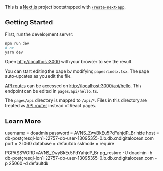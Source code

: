 This is a [Next.js](https://nextjs.org/) project bootstrapped with [`create-next-app`](https://github.com/vercel/next.js/tree/canary/packages/create-next-app).

## Getting Started

First, run the development server:

```bash
npm run dev
# or
yarn dev
```

Open [http://localhost:3000](http://localhost:3000) with your browser to see the result.

You can start editing the page by modifying `pages/index.tsx`. The page auto-updates as you edit the file.

[API routes](https://nextjs.org/docs/api-routes/introduction) can be accessed on [http://localhost:3000/api/hello](http://localhost:3000/api/hello). This endpoint can be edited in `pages/api/hello.ts`.

The `pages/api` directory is mapped to `/api/*`. Files in this directory are treated as [API routes](https://nextjs.org/docs/api-routes/introduction) instead of React pages.

## Learn More


username = doadmin
password = AVNS_ZwyBkEu5PdYahjdP_Br hide
host = db-postgresql-lon1-22757-do-user-13095355-0.b.db.ondigitalocean.com
port = 25060
database = defaultdb
sslmode = require

PGPASSWORD=AVNS_ZwyBkEu5PdYahjdP_Br pg_restore -U doadmin -h db-postgresql-lon1-22757-do-user-13095355-0.b.db.ondigitalocean.com -p 25060 -d defaultdb 
